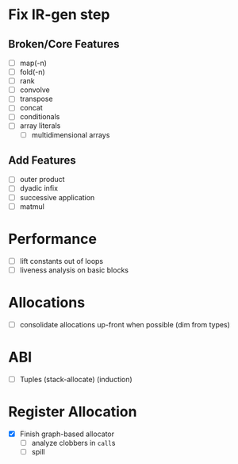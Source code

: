 # Fix IR-gen step
## Broken/Core Features
- [ ] map(-n)
- [ ] fold(-n)
- [ ] rank
- [ ] convolve
- [ ] transpose
- [ ] concat
- [ ] conditionals
- [ ] array literals
  - [ ] multidimensional arrays
## Add Features
- [ ] outer product
- [ ] dyadic infix
- [ ] successive application
- [ ] matmul
# Performance
- [ ] lift constants out of loops
- [ ] liveness analysis on basic blocks
# Allocations
- [ ] consolidate allocations up-front when possible (dim from types)
# ABI
- [ ] Tuples (stack-allocate) (induction)
# Register Allocation
- [x] Finish graph-based allocator
  - [ ] analyze clobbers in `call`s
  - [ ] spill
